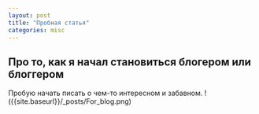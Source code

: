 ```yaml
---
layout: post
title: "Пробная статья"
categories: misc
---
```

## Про то, как я начал становиться блогером или блоггером
Пробую начать писать о чем-то интересном и забавном.
!({{site.baseurl}}/_posts/For_blog.png)
